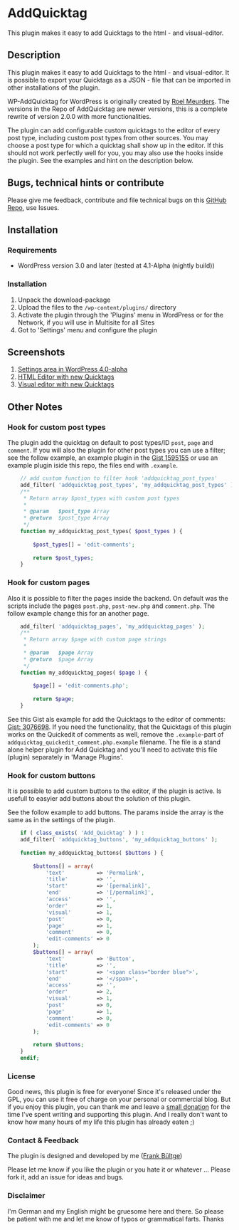 ﻿# AddQuicktag
This plugin makes it easy to add Quicktags to the html - and visual-editor.

## Description
This plugin makes it easy to add Quicktags to the html - and visual-editor. It is possible to export your Quicktags as a JSON - file that can be imported in other installations of the plugin. 

WP-AddQuicktag for WordPress is originally created by [Roel Meurders](http://roel.meurders.nl/ "Roel Meurders"). The versions in the Repo of AddQuicktag are newer versions, this is a complete rewrite of version 2.0.0 with more functionalities.

The plugin can add configurable custom quicktags to the editor of every post type, including custom post types from other sources. You may choose a post type for which a quicktag shall show up in the editor.
If this should not work perfectly well for you, you may also use the hooks inside the plugin. See the examples and hint on the description below.

## Bugs, technical hints or contribute
Please give me feedback, contribute and file technical bugs on this [GitHub Repo](https://github.com/bueltge/AddQuicktag), use Issues.

## Installation
### Requirements
 * WordPress version 3.0 and later (tested at 4.1-Alpha (nightly build))

### Installation
 1. Unpack the download-package
 2. Upload the files to the `/wp-content/plugins/` directory
 3. Activate the plugin through the 'Plugins' menu in WordPress or for the Network, if you will use in Multisite for all Sites
 4. Got to 'Settings' menu and configure the plugin

## Screenshots
 1. [Settings area in WordPress 4.0-alpha](https://github.com/bueltge/AddQuicktag/blob/master/assets/screenshot-1.png)
 2. [HTML Editor with new Quicktags](https://github.com/bueltge/AddQuicktag/blob/master/assets/screenshot-3.png)
 3. [Visual editor with new Quicktags](https://github.com/bueltge/AddQuicktag/blob/master/assets/screenshot-4.png)

## Other Notes
### Hook for custom post types
The plugin add the quicktag on default to post types/ID `post`, `page` and `comment`. If you will also the plugin for other post types you can use a filter; see the follow example, an example plugin in the [Gist 1595155](https://gist.github.com/1595155) or use an example plugin iside this repo, the files end with `.example`.

```php
	// add custom function to filter hook 'addquicktag_post_types'
	add_filter( 'addquicktag_post_types', 'my_addquicktag_post_types' );
	/**
	 * Return array $post_types with custom post types
	 * 
	 * @param   $post_type Array
	 * @return  $post_type Array
	 */
	function my_addquicktag_post_types( $post_types ) {
		
		$post_types[] = 'edit-comments';
		
		return $post_types;
	}
```

### Hook for custom pages
Also it is possible to filter the pages inside the backend. On default was the scripts include the pages `post.php`, `post-new.php` and `comment.php`. The follow example change this for an another page.

```php
	add_filter( 'addquicktag_pages', 'my_addquicktag_pages' );
	/**
	 * Return array $page with custom page strings
	 * 
	 * @param   $page Array
	 * @return  $page Array
	 */
	function my_addquicktag_pages( $page ) {
		
		$page[] = 'edit-comments.php';
		
		return $page;
	}
```

See this Gist als example for add the Quicktags to the editor of comments: [Gist: 3076698](https://gist.github.com/3076698).
If you need the functionality, that the Quicktags of this plugin works on the Quickedit of comments as well, remove the `.example`-part of `addquicktag_quickedit_comment.php.example` filename. The file is a stand alone helper plugin for Add Quicktag and you'll need to activate this file (plugin) separately in 'Manage Plugins'.

### Hook for custom buttons
It is possible to add custom buttons to the editor, if the plugin is active. 
Is usefull to easyier add buttons about the solution of this plugin.

See the follow example to add buttons. The params inside the array is the same as in the settings of the plugin.

```php
	if ( class_exists( 'Add_Quicktag' ) ) :
	add_filter( 'addquicktag_buttons', 'my_addquicktag_buttons' );
	
	function my_addquicktag_buttons( $buttons ) {
	
	    $buttons[] = array(
	        'text'          => 'Permalink', 
	        'title'         => '',
	        'start'         => '[permalink]',
	        'end'           => '[/permalink]',
	        'access'        => '',
	        'order'         => 1,
	        'visual'        => 1,
	        'post'          => 0,
	        'page'          => 1,
	        'comment'       => 0,
	        'edit-comments' => 0
	    );
	    $buttons[] = array(
	        'text'          => 'Button', 
	        'title'         => '',
	        'start'         => '<span class="border blue">',
	        'end'           => '</span>',
	        'access'        => '',
	        'order'         => 2,
	        'visual'        => 1,
	        'post'          => 0,
	        'page'          => 1,
	        'comment'       => 0,
	        'edit-comments' => 0
	    );
	
	    return $buttons;
	}
	endif;
```


### License
Good news, this plugin is free for everyone! Since it's released under the GPL, you can use it free of charge on your personal or commercial blog. But if you enjoy this plugin, you can thank me and leave a [small donation](https://www.paypal.com/cgi-bin/webscr?cmd=_s-xclick&hosted_button_id=6069955 "Paypal Donate link") for the time I've spent writing and supporting this plugin. And I really don't want to know how many hours of my life this plugin has already eaten ;)

### Contact & Feedback
The plugin is designed and developed by me ([Frank Bültge](http://bueltge.de))

Please let me know if you like the plugin or you hate it or whatever ... Please fork it, add an issue for ideas and bugs.

### Disclaimer
I'm German and my English might be gruesome here and there. So please be patient with me and let me know of typos or grammatical farts. Thanks
